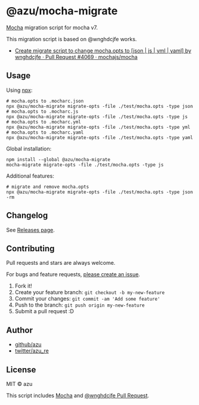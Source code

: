 # @azu/mocha-migrate

[Mocha](https://mochajs.org/) migration script for mocha v7.

This migration script is based on @wnghdcjfe works.

- [Create migrate script to change mocha.opts to \[json | js | yml | yaml\] by wnghdcjfe · Pull Request #4069 · mochajs/mocha](https://github.com/mochajs/mocha/pull/4069)

## Usage

Using [npx](https://www.npmjs.com/package/npx):

    # mocha.opts to .mocharc.json
    npx @azu/mocha-migrate migrate-opts -file ./test/mocha.opts -type json
    # mocha.opts to .mocharc.js
    npx @azu/mocha-migrate migrate-opts -file ./test/mocha.opts -type js
    # mocha.opts to .mocharc.yml
    npx @azu/mocha-migrate migrate-opts -file ./test/mocha.opts -type yml
    # mocha.opts to .mocharc.yaml
    npx @azu/mocha-migrate migrate-opts -file ./test/mocha.opts -type yaml

Global installation:

    npm install --global @azu/mocha-migrate
    mocha-migrate migrate-opts -file ./test/mocha.opts -type js

Additional features:

    # migrate and remove mocha.opts
    npx @azu/mocha-migrate migrate-opts -file ./test/mocha.opts -type json -rm

## Changelog

See [Releases page](https://github.com/azu/mocha-migrate/releases).

## Contributing

Pull requests and stars are always welcome.

For bugs and feature requests, [please create an issue](https://github.com/azu/mocha-migrate/issues).

1. Fork it!
2. Create your feature branch: `git checkout -b my-new-feature`
3. Commit your changes: `git commit -am 'Add some feature'`
4. Push to the branch: `git push origin my-new-feature`
5. Submit a pull request :D

## Author

- [github/azu](https://github.com/azu)
- [twitter/azu_re](https://twitter.com/azu_re)

## License

MIT © azu

This script includes [Mocha](https://mochajs.org/) and [@wnghdcjfe Pull Request](https://github.com/mochajs/mocha/pull/4069).
